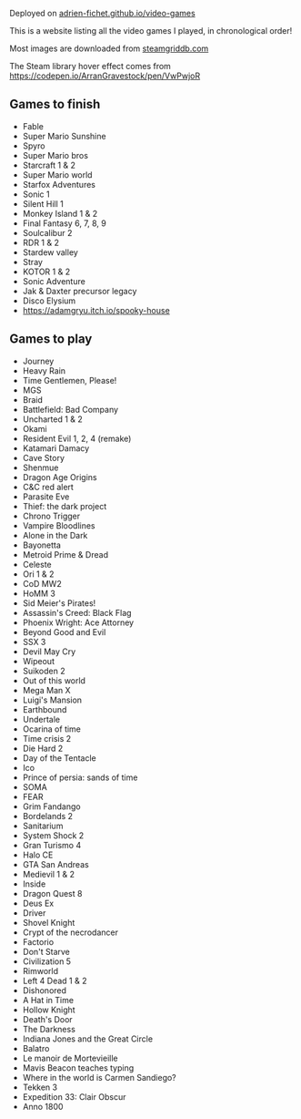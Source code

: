 Deployed on [adrien-fichet.github.io/video-games](https://adrien-fichet.github.io/video-games/)

This is a website listing all the video games I played, in chronological order!

Most images are downloaded from [steamgriddb.com](https://www.steamgriddb.com/)

The Steam library hover effect comes from https://codepen.io/ArranGravestock/pen/VwPwjoR

## Games to finish
- Fable
- Super Mario Sunshine
- Spyro
- Super Mario bros
- Starcraft 1 & 2
- Super Mario world
- Starfox Adventures
- Sonic 1
- Silent Hill 1
- Monkey Island 1 & 2
- Final Fantasy 6, 7, 8, 9
- Soulcalibur 2
- RDR 1 & 2
- Stardew valley
- Stray
- KOTOR 1 & 2
- Sonic Adventure
- Jak & Daxter precursor legacy
- Disco Elysium
- https://adamgryu.itch.io/spooky-house

## Games to play
- Journey
- Heavy Rain
- Time Gentlemen, Please!
- MGS
- Braid
- Battlefield: Bad Company
- Uncharted 1 & 2
- Okami
- Resident Evil 1, 2, 4 (remake)
- Katamari Damacy
- Cave Story
- Shenmue
- Dragon Age Origins
- C&C red alert
- Parasite Eve
- Thief: the dark project
- Chrono Trigger
- Vampire Bloodlines
- Alone in the Dark
- Bayonetta
- Metroid Prime & Dread
- Celeste
- Ori 1 & 2
- CoD MW2
- HoMM 3
- Sid Meier's Pirates!
- Assassin's Creed: Black Flag
- Phoenix Wright: Ace Attorney
- Beyond Good and Evil
- SSX 3
- Devil May Cry
- Wipeout
- Suikoden 2
- Out of this world
- Mega Man X
- Luigi's Mansion
- Earthbound
- Undertale
- Ocarina of time
- Time crisis 2
- Die Hard 2
- Day of the Tentacle
- Ico
- Prince of persia: sands of time
- SOMA
- FEAR
- Grim Fandango
- Bordelands 2
- Sanitarium
- System Shock 2
- Gran Turismo 4
- Halo CE
- GTA San Andreas
- Medievil 1 & 2
- Inside
- Dragon Quest 8
- Deus Ex
- Driver
- Shovel Knight
- Crypt of the necrodancer
- Factorio
- Don't Starve
- Civilization 5
- Rimworld
- Left 4 Dead 1 & 2
- Dishonored
- A Hat in Time
- Hollow Knight
- Death's Door
- The Darkness
- Indiana Jones and the Great Circle
- Balatro
- Le manoir de Mortevieille
- Mavis Beacon teaches typing
- Where in the world is Carmen Sandiego?
- Tekken 3
- Expedition 33: Clair Obscur
- Anno 1800
